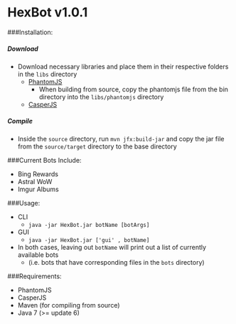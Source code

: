 HexBot v1.0.1
==========

###Installation:
##### Download
* Download necessary libraries and place them in their respective folders in the `libs` directory
  * [PhantomJS](http://phantomjs.org/download.html)
     * When building from source, copy the phantomjs file from the bin directory into the `libs/phantomjs` directory
  * [CasperJS](http://casperjs.org/)

##### Compile
* Inside the `source` directory, run `mvn jfx:build-jar` and copy the jar file from the `source/target` directory to the base directory

###Current Bots Include:
* Bing Rewards
* Astral WoW
* Imgur Albums

###Usage:
* CLI
  * `java -jar HexBot.jar botName [botArgs]`
* GUI
  * `java -jar HexBot.jar ['gui' , botName]`
* In both cases, leaving out `botName` will print out a list of currently available bots
  * (i.e. bots that have corresponding files in the `bots` directory)

###Requirements:
* PhantomJS
* CasperJS
* Maven (for compiling from source)
* Java 7 (>= update 6)
